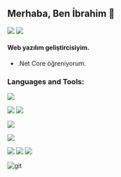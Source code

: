 <!--### Hi there 👋


**ibrahimGZR/ibrahimGZR** is a ✨ _special_ ✨ repository because its `README.md` (this file) appears on your GitHub profile.

Here are some ideas to get you started:

- 🔭 I’m currently working on ...
- 🌱 I’m currently learning ...
- 👯 I’m looking to collaborate on ...
- 🤔 I’m looking for help with ...
- 💬 Ask me about ...
- 📫 How to reach me: ...
- 😄 Pronouns: ...
- ⚡ Fun fact: ...
-->

## Merhaba, Ben İbrahim 👋

  <!-- <a href="https://www.linkedin.com/in/ibrahimgezer92/" target=new><img src="https://i.ibb.co/Sf8y588/Ads-z-tasar-m-1.png" border="0"></a> -->
  <a href="mailto:ibrahimgezer92@gmail.com" target=new><img src="https://img.shields.io/badge/-Mail-orange?style=for-the-badge&logo=gmail&logoColor=white"/></a>
  <a href="https://www.linkedin.com/in/ibrahimgezer92/" target=new><img src="https://img.shields.io/badge/-Linkedin-blue?style=for-the-badge&logo=linkedin&logoColor=white"/></a>
  
  
####  Web yazılım geliştircisiyim.

- .Net Core öğreniyorum.



### Languages and Tools:

<img src="https://img.shields.io/badge/C%23-239120?style=for-the-badge&logo=c-sharp&logoColor=white"></img>

<img src="https://img.shields.io/badge/-ASP.NET%20MVC-orange?style=for-the-badge&logo=.net&logoColor=white"></img>
<img src="https://img.shields.io/badge/.NETCore-black?style=for-the-badge&logo=.net&logoColor=white"></img>

<img src="https://img.shields.io/badge/Microsoft_SQL_Server-CC2927?style=for-the-badge&logo=microsoft-sql-server&logoColor=white"></img>

<img src="https://img.shields.io/badge/JavaScript-F7DF1E?style=for-the-badge&logo=javascript&logoColor=black"></img>

<img src="https://img.shields.io/badge/HTML5-E34F26?style=for-the-badge&logo=html5&logoColor=white"></img>
<img src="https://img.shields.io/badge/CSS3-1572B6?style=for-the-badge&logo=css3&logoColor=white"></img>
<img src="https://img.shields.io/badge/Bootstrap-563D7C?style=for-the-badge&logo=bootstrap&logoColor=white"></img>

<img src="https://img.shields.io/badge/git-F05032.svg?style=for-the-badge&logo=git&logoColor=white" alt="git">


